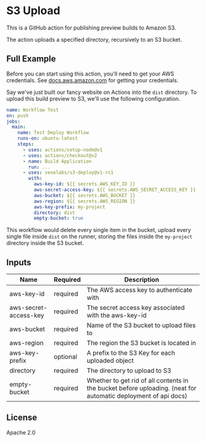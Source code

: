 # S3 Upload

This is a GitHub action for publishing preview builds to Amazon S3.

The action uploads a specified directory, recursively to an S3 bucket.

## Full Example

Before you can start using this action, you'll need to get your AWS credentials.
See [docs.aws.amazon.com][aws-credentials] for getting your credentials.

Say we've just built our fancy website on Actions into the `dist` directory. To
upload this build preview to S3, we'll use the following configuration.

```yaml
name: Workflow Test
on: push
jobs:
  main:
    name: Test Deploy Workflow
    runs-on: ubuntu-latest
    steps:
      - uses: actions/setup-node@v1
      - uses: actions/checkout@v2
      - name: Build Application
        run: ...
      - uses: vexelabs/s3-deploy@v1-rc1
        with:
          aws-key-id: ${{ secrets.AWS_KEY_ID }}
          aws-secret-access-key: ${{ secrets.AWS_SECRET_ACCESS_KEY }}
          aws-bucket: ${{ secrets.AWS_BUCKET }}
          aws-region: ${{ secrets.AWS_REGION }}
          aws-key-prefix: my-project
          directory: dist
          empty-bucket: true
```

This workflow would delete every single item in the bucket, upload every single
file inside `dist` on the runner, storing the files inside the `my-project` 
directory inside the S3 bucket.

## Inputs

| Name | Required | Description |
|------|----------|-------------|
| aws-key-id | required | The AWS access key to authenticate with |
| aws-secret-access-key | required | The secret access key associated with the aws-key-id |
| aws-bucket | required | Name of the S3 bucket to upload files to |
| aws-region | required | The region the S3 bucket is located in |
| aws-key-prefix | optional | A prefix to the S3 Key for each uploaded object |
| directory | required | The directory to upload to S3 |
| empty-bucket | required | Whether to get rid of all contents in the bucket before uploading. (neat for automatic deployment of api docs) |

## License

Apache 2.0

[aws-credentials]: https://docs.aws.amazon.com/sdk-for-javascript/v2/developer-guide/getting-your-credentials.html